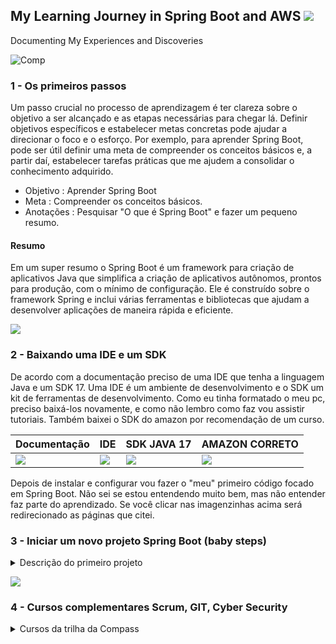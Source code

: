 
## My Learning Journey in Spring Boot and AWS    ![](https://img.shields.io/badge/data-05%2F04-lightgrey)                                                     
Documenting My Experiences and Discoveries

![Comp](https://user-images.githubusercontent.com/113571898/230207820-c692edfd-04e1-47bf-a176-4252bf27fe9a.png)

### 1 - Os primeiros passos  
Um passo crucial no processo de aprendizagem é ter clareza sobre o objetivo a ser alcançado e as etapas necessárias para chegar lá. Definir objetivos específicos e estabelecer metas concretas pode ajudar a direcionar o foco e o esforço. Por exemplo, para aprender Spring Boot, pode ser útil definir uma meta de compreender os conceitos básicos e, a partir daí, estabelecer tarefas práticas que me ajudem a consolidar o conhecimento adquirido.
- Objetivo : Aprender Spring Boot
- Meta : Compreender os conceitos básicos.
- Anotações : Pesquisar "O que é Spring Boot" e fazer um pequeno resumo.

#### Resumo

Em um super resumo o Spring Boot é um framework para criação de aplicativos Java que simplifica  a criação de aplicativos autônomos, prontos para produção, com o mínimo de configuração. Ele é construído sobre o framework Spring e inclui várias ferramentas e bibliotecas que ajudam a desenvolver aplicações de maneira rápida e eficiente. 


![](https://img.shields.io/badge/data-06%2F04-lightgrey)
### 2 - Baixando uma IDE e um SDK

De acordo com a documentação preciso de uma IDE que tenha a linguagem Java e um SDK 17. Uma IDE é um ambiente de desenvolvimento e o SDK um kit de ferramentas de desenvolvimento. Como eu tinha formatado o meu pc, preciso baixá-los novamente, e como não lembro como faz vou assistir tutoriais. Também baixei o SDK do amazon por recomendação de um curso.


 | Documentação | IDE                                                        |  SDK JAVA 17                                                     |  AMAZON CORRETO            |
 |--------------|------------------------------------------------------------|------------------------------------------------------------------|----------------------------|
 | <div><a href="https://spring.io/quickstart" target="_blank"><img src="https://img.shields.io/badge/Spring-6DB33F?style=for-the-badge&logo=spring&logoColor=white" target="_blank"></a></div>|<div><a href="https://code.visualstudio.com/" target="_blank"><img src="https://img.shields.io/badge/VSCode-0078D4?style=for-the-badge&logo=visual%20studio%20code&logoColor=white" target="_blank"></a></div>|<div><a href="https://www.oracle.com/java/technologies/downloads/#jdk17-windows" target="_blank"><img src="https://img.shields.io/badge/Oracle-F80000?style=for-the-badge&logo=oracle&logoColor=black" target="_blank"></a></div>|<div><a href="https://aws.amazon.com/pt/corretto/?filtered-posts.sort-by=item.additionalFields.createdDate&filtered-posts.sort-order=desc" target="_blank"><img src="https://img.shields.io/badge/Amazon%20AWS-232F3E.svg?style=for-the-badge&logo=Amazon-AWS&logoColor=white " target="_blank"></a></div>|
 
 Depois de instalar e configurar vou fazer o "meu" primeiro código focado em Spring Boot. Não sei se estou entendendo muito bem, mas não entender faz parte do aprendizado. Se você clicar nas imagenzinhas acima será redirecionado as páginas que citei.
 

### 3 - Iniciar um novo projeto Spring Boot (baby steps) 
<details>

<summary> Descrição do primeiro projeto </summary>

 #### PASSO 1 - CRIAR

- Cliquei nesse link https://start.spring.io/ 
- Configurei como no gif abaixo

![spring](https://user-images.githubusercontent.com/113571898/230308331-00561c79-abbd-4bdf-bb43-cff0b0368543.gif)

- Cliquei em 'ADD DEPENDENCIES' e selecionei Spring Web
- Depois apertei 'CTROL' + 'ENTER'
- Salvei o arquivo 'demo.zip' e extrai seu conteúdo
#### PASSO 2 - MODIFICAR

- Abri a IDE, selecionei a pasta demo e localizei o arquivo ``DemoApplication.java`` na ``src/main/java/com/example/demo``
- Subistitui o que estava no arquivo por este código abaixo

```` java
package com.example.demo;
import org.springframework.boot.SpringApplication;
import org.springframework.boot.autoconfigure.SpringBootApplication;
import org.springframework.web.bind.annotation.GetMapping;
import org.springframework.web.bind.annotation.RequestParam;
import org.springframework.web.bind.annotation.RestController;

@SpringBootApplication
@RestController
public class DemoApplication {
    public static void main(String[] args) {
      SpringApplication.run(DemoApplication.class, args);
    }
    @GetMapping("/hello")
    public String hello(@RequestParam(value = "name", defaultValue = "World") String name) {
      return String.format("Hello %s!", name);
    }
}
````
#### PASSO 3 - TESTAR

- Abri o Prompt e entrei na pasta demo
- Coloquei esta linha dde comando para executar o projeto
```` java
.\gradlew.bat bootRun
````
- Esta foi a minha saída

![image](https://user-images.githubusercontent.com/113571898/230321526-047ae12f-aa77-42bf-a370-1a836b4120d8.png)
 
- Abri meu navegador e na barra de endereço na parte superior digitei `http://localhost:8080/hello`
- Olha só, temos um belo Hello World! 

![image](https://user-images.githubusercontent.com/113571898/230323688-6d1c3008-e996-4ebe-8db6-e7971e809894.png)

- Coloquei `?name=` no final do endereço e olhe só

![image](https://user-images.githubusercontent.com/113571898/230323529-742726d5-e135-4fc6-b58f-483ccab7815a.png)

</details>

![](https://img.shields.io/badge/data-15%2F05-lightgrey)

### 4 - Cursos complementares Scrum, GIT, Cyber Security
<details>

<summary> Cursos da trilha da Compass </summary>
 
- Cursos complementares que fiz durante o percurso de aprendizado
    - [ Agile Scrum and Kanban](https://github.com/CristinaKulczynski/MyLearningJourneyInSpringBootAndAWS/blob/c107dad229700d19e70c437e9f1a80d5c700e6c9/Courses/WEEK%20I/Agile%20Scrum%20and%20Kanban.md)
    - [ Cyber Security](https://github.com/CristinaKulczynski/MyLearningJourneyInSpringBootAndAWS/blob/c107dad229700d19e70c437e9f1a80d5c700e6c9/Courses/WEEK%20I/Cyber%20Security.md)
     - [	Git Complete ](https://github.com/CristinaKulczynski/MyLearningJourneyInSpringBootAndAWS/blob/c107dad229700d19e70c437e9f1a80d5c700e6c9/Courses/WEEK%20I/Git%20Complete.md)
     - [ Optional AWS ](https://github.com/CristinaKulczynski/MyLearningJourneyInSpringBootAndAWS/blob/c107dad229700d19e70c437e9f1a80d5c700e6c9/Courses/WEEK%20I/Optional%20AWS.md)
 
</details>
